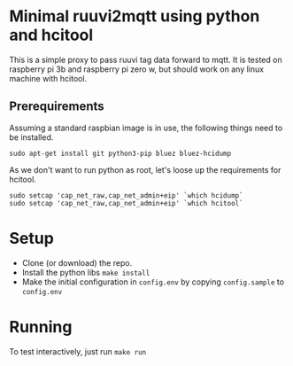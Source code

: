 # Minimal ruuvi2mqtt using python and hcitool

This is a simple proxy to pass ruuvi tag data forward to mqtt. It is tested on raspberry pi 3b and raspberry pi zero w, but should work on any linux machine with hcitool.

## Prerequirements

Assuming a standard raspbian image is in use, the following things need to be installed.

```
sudo apt-get install git python3-pip bluez bluez-hcidump
```

As we don't want to run python as root, let's loose up the requirements for hcitool.

```
sudo setcap 'cap_net_raw,cap_net_admin+eip' `which hcidump`
sudo setcap 'cap_net_raw,cap_net_admin+eip' `which hcitool`
```


# Setup

- Clone (or download) the repo.
- Install the python libs `make install`
- Make the initial configuration in `config.env` by copying `config.sample` to `config.env`

# Running

To test interactively, just run `make run`

